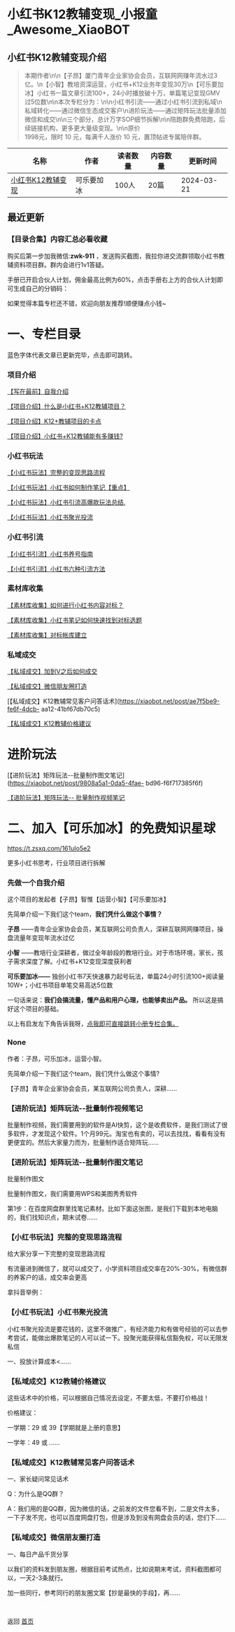 # 小红书K12教辅变现_小报童_Awesome_XiaoBOT

## 小红书K12教辅变现介绍
> 本期作者\n\n【子昂】厦门青年企业家协会会员，互联网网赚年流水过3亿。\n【小智】教培资深运营，小红书+K12业务年变现30万\n【可乐要加冰】小红书一篇文章引流100+，24小时播放破十万，单篇笔记变现GMV  
过5位数\n\n本次专栏分为：\n\n小红书引流——通过小红书引流到私域\n私域转化——通过微信生态成交客户\n进阶玩法——通过矩阵玩法批量添加微信和成交\n\n三个部分，总计万字SOP细节拆解\n\n陪跑群免费陪跑，后续链接机构，更多更大量级变现。\n\n原价  
1998元，限时 10 元，每满千人涨价 10 元，置顶帖进专属陪伴群。  
  


|名称|作者|读者数量|内容数量|更新时间|
|---|---|---|---|---|
|[小红书K12教辅变现](https://xiaobot.net/p/cola?refer=0b133df9-27dc-423b-8101-639049001c13)|可乐要加冰|100人|20篇|2024-03-21|

## 最近更新
### 【目录合集】内容汇总必看收藏

购买后第一步加我微信:**zwk-911** ，发送购买截图，我拉你进交流群领取小红书教辅资料项目群。群内会进行1v1答疑。

手册已开启合伙人计划，佣金最高比例为60%，点击手册右上方的合伙人计划即可生成自己的分销码：

如果觉得本篇专栏还不错，欢迎向朋友推荐!顺便赚点小钱~

# 一、专栏目录

蓝色字体代表文章已更新完毕，点击即可跳转。

### 项目介绍

[【写在最前】自我介绍](https://xiaobot.net/post/28040f95-f9b2-4e6e-861f-463d49605ba5)

[【项目介绍】什么是小红书+K12教辅项目？](https://xiaobot.net/post/593f9324-c36e-4f2a-9b0d-0cf48cca296d)

[【项目介绍】](https://xiaobot.net/post/593f9324-c36e-4f2a-9b0d-0cf48cca296d)[K12+教辅项目的卡点](https://xiaobot.net/post/525416ee-9c54-4c24-bcf1-c9ce2b1b8820)

[【项目介绍】](https://xiaobot.net/post/593f9324-c36e-4f2a-9b0d-0cf48cca296d)[小红书+K12教辅能有多赚钱?](https://xiaobot.net/post/d7874bbc-5567-419d-908f-595ef51dedd6)

### 小红书玩法

[【小红书玩法】完整的变现思路流程](https://xiaobot.net/post/eccc74c1-7f60-4378-a432-9215cece2f54)

[【小红书玩法】小红书如何制作笔记【重点】](https://xiaobot.net/post/82ae5ea9-3b69-4b5b-a9ab-72b345b04456)

[【小红书玩法】小红书引流高爆款玩法总结.](https://xiaobot.net/post/5d316fe3-bd20-4b35-8269-60300fc756ff)

[【小红书玩法】小红书聚光投流](https://xiaobot.net/post/7372eec5-6e65-4e2a-ac06-7d0274a3e0fc)

### 小红书引流

[【小红书引流】小红书养号指南](https://xiaobot.net/post/e437fa47-e0c9-43e1-8718-3e8d9545bdff)

[【小红书引流】小红书六种引流方法](https://xiaobot.net/post/32fa8e4c-e3c8-49c0-a587-15abc003c6e7)

### 素材库收集

[【素材库收集】如何进行小红书内容对标？](https://xiaobot.net/post/4e99da42-d896-4d48-af4a-941651fda782)

[【素材库收集】小红书笔记如何快速找到对标选题](https://xiaobot.net/post/f83c507d-0b03-4525-afff-2b6d561c3cc1)

[【素材库收集】对标帐库建立](https://xiaobot.net/post/7a71574f-02bc-4c60-b012-57535a431a5d)

### **私域成交**

[【私域成交】加到V之后如何成交](https://xiaobot.net/post/e9f5d780-e6e0-44f3-a1a9-31f028fc3566)

[【私域成交】微信朋友圈打造](https://xiaobot.net/post/52314711-d0a9-445a-8538-9131f57e71b9)

[【私域成交】K12教辅常见客户问答话术](https://xiaobot.net/post/ae7f5be9-fe6f-4dcb-
aa12-41bf67db70c5)

[【私域成交】K12教辅价格建议](https://xiaobot.net/post/374c7241-9ea8-46f4-8a05-a43fbc646e60)

# 进阶玩法

[【进阶玩法】矩阵玩法--批量制作图文笔记](https://xiaobot.net/post/9808a5a1-0da5-4fae-
bd96-f6f717385f6f)

[【进阶玩法】矩阵玩法--
批量制作视频笔记](https://xiaobot.net/post/32c12c40-4ecd-452c-93b9-1cf7b6b97c98)

# 二、加入【可乐加冰】的免费知识星球

<https://t.zsxq.com/161uIo5e2>

更多小红书思考，行业项目进行拆解

### 先做一个自我介绍

这个项目的发起者【子昂】智惟【运营小智】【可乐要加冰】

先简单介绍一下我们这个team，**我们凭什么做这个事情？**

**子昂** ——青年企业家协会会员，某互联网公司负责人，深耕互联网网赚项目，操盘流量年变现年流水过亿

**小智** ——教培行业深耕者，做过全年龄段的教培行业。对于市场环境，家长，孩子需求深度了解。小红书+K12变现深度获利者

**可乐要加冰——** 独创小红书7天快速暴力起号玩法，单篇24小时引流100+阅读量10W+；小红书项目单笔交易高达5位数

一句话来说：**我们会搞流量，懂产品和用户心理，也能够卖出产品。** 所以这是搞好这个项目的基础。

以上有启发左下角告诉我呀，[点我即可直接跳转小册专栏合集。](https://xiaobot.net/post/36bda157-8512-41fb-b873-e0127f21089e)

### None

作者：子昂，可乐加冰，运营小智。

先简单介绍一下我们这个team，我们凭什么做这个事情?

【子昂】青年企业家协会会员，某互联网公司负责人，深耕......

### 【进阶玩法】矩阵玩法--批量制作视频笔记

批量制作视频，我们需要用到的软件是AI快剪，这个是收费软件，是我们测试了很多软件，才发现这个软件。1个月99元。淘宝也有卖的，可以去找找，看看有没有更便宜的。然后大家量力而为，批量制作适合矩阵玩......

### 【进阶玩法】矩阵玩法--批量制作图文笔记

批量制作图文

批量制作图文，我们需要用WPS和美图秀秀软件

第1步：在百度网盘群里找笔记素材。比如下面这张图，是我们下载到本地电脑的，我们找知识点，期末试卷......

### 【小红书玩法】完整的变现思路流程

给大家分享一下完整的变现思路流程

有流量进到微信了，就可以成交了，小学资料项目成交率在20%-30%，有微信群的养客户的话，成交率会更高

拿抖音举例：

### 【小红书玩法】小红书聚光投流

小红书聚光投流是要花钱的，这里不做推广，有经济能力和有做号经验的可以去参考尝试，能做出爆款笔记的人可以试一下。投聚光能获得私信豁免权，可以无限发私信

一、投放计算成本<......

### 【私域成交】K12教辅价格建议

这些话术中的价格，可以根据自己情况去设定，不要太低，不要打价格战！

价格建议：

一学期：29 或 39【学期就是上册的意思】

一学年：49 或 ......

### 【私域成交】K12教辅常见客户问答话术

一、家长疑问常见话术

Q：为什么是QQ群？

A：我们用的是QQ群，因为微信的话，之前发的文件您看不到，二是文件太多，一下子发不完，也可以百度网盘打包，但是涉及到没有网盘会员的话，您们下......

### 【私域成交】微信朋友圈打造

一、每日产品千货分享

以我们的资料发到朋友圈，根据目前考试热点，比如说期末考试，资料截图都可以，一天2-3条就行。

加一些同行，参考同行的朋友圈文案【抄是最快的手段】，再......


<a href="https://github.com/Reno9527/awesome-xiaobot" style="color: white; text-decoration: none;">awesome-xiaobot</a>

返回 [首页](../README.md)
